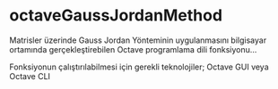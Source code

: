 # octaveGaussJordanMethod

Matrisler üzerinde Gauss Jordan Yönteminin uygulanmasını bilgisayar ortamında gerçekleştirebilen Octave programlama dili fonksiyonu...

Fonksiyonun çalıştırılabilmesi için gerekli teknolojiler;
Octave GUI veya Octave CLI
